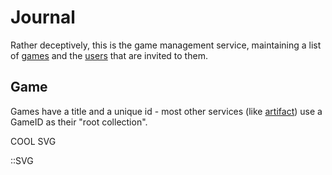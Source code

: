 # Journal

Rather deceptively, this is the game
management service, maintaining a list of
[games](#game) and the [users](#user) that
are invited to them.

## Game

Games have a title and a unique id - most
other services (like [artifact](./artifact))
use a GameID as their "root collection".

COOL SVG

::SVG